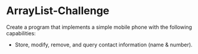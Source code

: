 # ArrayList-Challenge

Create a program that implements a simple mobile phone with the following capabilities:
 - Store, modify, remove, and query contact information (name & number).
 
 
